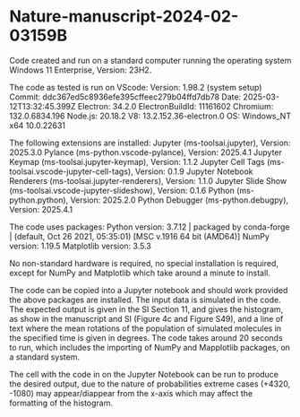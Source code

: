 # Nature-manuscript-2024-02-03159B

Code created and run on a standard computer running the operating system Windows 11 Enterprise, Version: 23H2.

The code as tested is run on VScode: 
Version: 1.98.2 (system setup)
Commit: ddc367ed5c8936efe395cffeec279b04ffd7db78
Date: 2025-03-12T13:32:45.399Z
Electron: 34.2.0
ElectronBuildId: 11161602
Chromium: 132.0.6834.196
Node.js: 20.18.2
V8: 13.2.152.36-electron.0
OS: Windows_NT x64 10.0.22631

The following extensions are installed:
Jupyter (ms-toolsai.jupyter), Version: 2025.3.0
Pylance (ms-python.vscode-pylance), Version: 2025.4.1
Jupyter Keymap (ms-toolsai.jupyter-keymap), Version: 1.1.2
Jupyter Cell Tags (ms-toolsai.vscode-jupyter-cell-tags), Version: 0.1.9
Jupyter Notebook Renderers (ms-toolsai.jupyter-renderers), Version: 1.1.0
Jupyter Slide Show (ms-toolsai.vscode-jupyter-slideshow), Version: 0.1.6
Python (ms-python.python), Version: 2025.2.0
Python Debugger (ms-python.debugpy), Version: 2025.4.1

The code uses packages:
Python version: 3.7.12 | packaged by conda-forge | (default, Oct 26 2021, 05:35:01) [MSC v.1916 64 bit (AMD64)]
NumPy version: 1.19.5
Matplotlib version: 3.5.3

No non-standard hardware is required, no special installation is required, except for NumPy and Matplotlib which take around a minute to install. 

The code can be copied into a Jupyter notebook and should work provided the above packages are installed. The input data is simulated in the code. The expected output is given in the SI Section 11, and gives the histogram, as show in the manuscript and SI (Figure 4c and Figure S49), and a line of text where the mean rotations of the population of simulated molecules in the specified time is given in degrees. The code takes around 20 seconds to run, which includes the importing of NumPy and Mapplotlib packages, on a standard system.

The cell with the code in on the Jupyter Notebook can be run to produce the desired output, due to the nature of probabilities extreme cases (+4320, -1080) may appear/diappear from the x-axis which may affect the formatting of the histogram.



